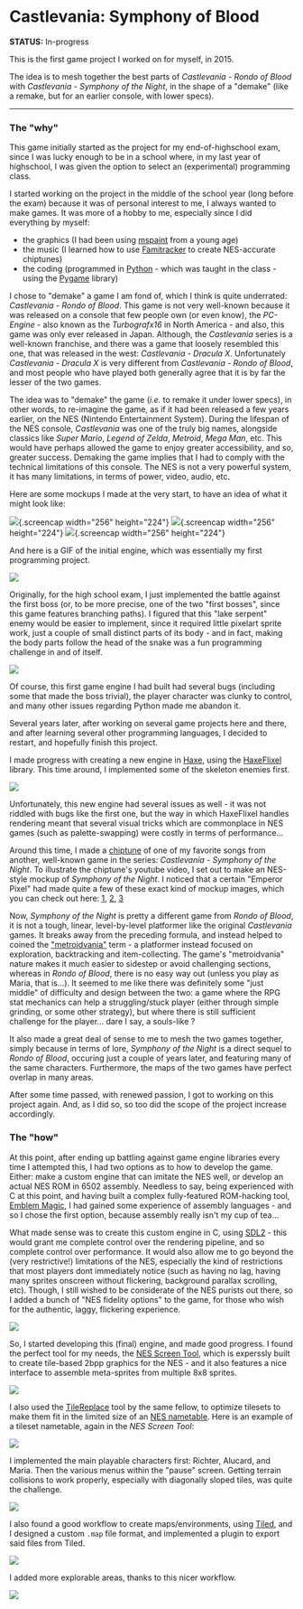 
# Castlevania: Symphony of Blood

**STATUS:** In-progress

This is the first game project I worked on for myself, in 2015.

The idea is to mesh together the best parts of *Castlevania - Rondo of Blood*
with *Castlevania - Symphony of the Night*, in the shape of a "demake" (like a remake,
but for an earlier console, with lower specs).

---

### The "why"

This game initially started as the project for my end-of-highschool exam, since
I was lucky enough to be in a school where, in my last year of highschool,
I was given the option to select an (experimental) programming class.

I started working on the project in the middle of the school year (long before the exam)
because it was of personal interest to me, I always wanted to make games.
It was more of a hobby to me, especially since I did everything by myself:
- the graphics (I had been using [mspaint](https://en.wikipedia.org/wiki/Microsoft_Paint#Windows_7_and_8.x) from a young age)
- the music (I learned how to use [Famitracker](http://famitracker.com/) to create NES-accurate chiptunes)
- the coding (programmed in [Python](https://www.python.org/) - which was taught in the class - using the [Pygame](https://www.pygame.org/) library)

I chose to "demake" a game I am fond of, which I think is quite underrated: *Castlevania - Rondo of Blood*.
This game is not very well-known because it was released on a console that few people own (or even know), 
the *PC-Engine* - also known as the *Turbografx16* in North America -
and also, this game was only ever released in Japan.
Although, the *Castlevania* series is a well-known franchise, and there was a game that
loosely resembled this one, that was released in the west: *Castlevania - Dracula X*.
Unfortunately *Castlevania - Dracula X* is very different from *Castlevania - Rondo of Blood*,
and most people who have played both generally agree that it is by far the lesser of the two games.

The idea was to "demake" the game (*i.e.* to remake it under lower specs),
in other words, to re-imagine the game, as if it had been released
a few years earlier, on the NES (Nintendo Entertainment System).
During the lifespan of the NES console, *Castlevania* was one of the truly big names,
alongside classics like *Super Mario*, *Legend of Zelda*, *Metroid*, *Mega Man*, etc.
This would have perhaps allowed the game to enjoy greater accessibility, and so, greater success.
Demaking the game implies that I had to comply with the technical limitations of this console.
The NES is not a very powerful system, it has many limitations, in terms of power, video, audio, etc.

Here are some mockups I made at the very start, to have an idea of what it might look like:

![](mockup-1.png){.screencap width="256" height="224"}
![](mockup-2.png){.screencap width="256" height="224"}
![](mockup-3.png){.screencap width="256" height="224"}

And here is a GIF of the initial engine, which was essentially my first programming project.

![](gameplay_python_alpha.gif)

Originally, for the high school exam, I just implemented the battle against the first boss
(or, to be more precise, one of the two "first bosses", since this game features branching paths).
I figured that this "lake serpent" enemy would be easier to implement, since it required little
pixelart sprite work, just a couple of small distinct parts of its body - and in fact,
making the body parts follow the head of the snake was a fun programming challenge in and of itself.

![](gameplay_python_bridge.gif)

Of course, this first game engine I had built had several bugs (including some that made the boss trivial),
the player character was clunky to control, and many other issues regarding Python made me abandon it.

Several years later, after working on several game projects here and there, and after learning several
other programming languages, I decided to restart, and hopefully finish this project.

I made progress with creating a new engine in [Haxe](https://haxe.org), using the [HaxeFlixel](https://haxeflixel.com/) library.
This time around, I implemented some of the skeleton enemies first.

![](gameplay-haxe.gif)

Unfortunately, this new engine had several issues as well - it was not riddled with bugs like the first one,
but the way in which HaxeFlixel handles rendering meant that several visual tricks which are
commonplace in NES games (such as palette-swapping) were costly in terms of performance...

Around this time, I made a [chiptune](/pages/music/chiptunes/index.html) of one of my favorite songs from another, well-known game in the series: *Castlevania - Symphony of the Night*. To illustrate the chiptune's youtube video, I set out to make an NES-style mockup of *Symphony of the Night*. I noticed that a certain "Emperor Pixel" had made quite a few of these exact kind of mockup images, which you can check out here: [1](https://pixeljoint.com/pixelart/82408.htm), [2](https://pixeljoint.com/pixelart/82689.htm), [3](https://pixeljoint.com/pixelart/82857.htm)

Now, *Symphony of the Night* is pretty a different game from *Rondo of Blood*,
it is not a tough, linear, level-by-level platformer like the original *Castlevania* games.
It breaks away from the preceding formula, and instead helped to coined the
["metroidvania"](https://en.wikipedia.org/wiki/Metroidvania) term -
a platformer instead focused on exploration, backtracking and item-collecting.
The game's "metroidvania" nature makes it much easier to sidestep or avoid challenging sections,
whereas in *Rondo of Blood*, there is no easy way out (unless you play as Maria, that is...).
It seemed to me like there was definitely some "just middle" of difficulty and design between the two:
a game where the RPG stat mechanics can help a struggling/stuck player (either through simple grinding,
or some other strategy), but where there is still sufficient challenge for the player... dare I say, a souls-like ?

It also made a great deal of sense to me to mesh the two games together, simply because in terms of lore,
*Symphony of the Night* is a direct sequel to *Rondo of Blood*, occuring just a couple of years later,
and featuring many of the same characters. Furthermore, the maps of the two games have perfect overlap in many areas.

After some time passed, with renewed passion, I got to working on this project again.
And, as I did so, so too did the scope of the project increase accordingly.

### The "how"

At this point, after ending up battling against game engine libraries every time I attempted this,
I had two options as to how to develop the game. Either: make a custom engine that can imitate the NES well,
or develop an actual NES ROM in 6502 assembly. Needless to say, being experienced with C at this point,
and having built a complex fully-featured ROM-hacking tool, [Emblem Magic](/tools/emblem_magic/index.html),
I had gained some experience of assembly languages - and so I chose the first option, because assembly
really isn't my cup of tea...

What made sense was to create this custom engine in C, using [SDL2](https://www.libsdl.org/) - this would grant me
complete control over the rendering pipeline, and so complete control over performance.
It would also allow me to go beyond the (very restrictive!) limitations of the NES, especially
the kind of restrictions that most players dont immediately notice (such as having no lag,
having many sprites onscreen without flickering, background parallax scrolling, etc).
Though, I still wished to be considerate of the NES purists out there, so I added a bunch of
"NES fidelity options" to the game, for those who wish for the authentic, laggy, flickering experience.

![](gameplay-nes_options.gif)

So, I started developing this (final) engine, and made good progress.
I found the perfect tool for my needs, the [NES Screen Tool](https://shiru.untergrund.net/software.shtml), which is
experssly built to create tile-based 2bpp graphics for the NES - and it also
features a nice interface to assemble meta-sprites from multiple 8x8 sprites.

![](workflow-nst-richter.png)

I also used the [TileReplace](https://shiru.untergrund.net/software.shtml) tool by the same fellow, to optimize tilesets
to make them fit in the limited size of an [NES nametable](https://www.nesdev.org/wiki/PPU_nametables).
Here is an example of a tileset nametable, again in the *NES Screen Tool*:

![](workflow-nst-tileset.png)

I implemented the main playable characters first: Richter, Alucard, and Maria.
Then the various menus within the "pause" screen.
Getting terrain collisions to work properly, especially with diagonally sloped tiles,
was quite the challenge.

![](gameplay_c_castle.gif)

I also found a good workflow to create maps/environments, using [Tiled](https://www.mapeditor.org/),
and I designed a custom `.map` file format, and implemented a plugin to export said files from Tiled.

![](workflow-tiled.png)

I added more explorable areas, thanks to this nicer workflow.

![](gameplay_c_caverns.gif)
